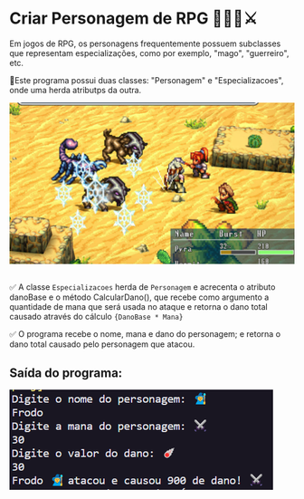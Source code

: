 # Criar Personagem de RPG 🧚🧙‍♂️⚔️

Em jogos de RPG, os personagens frequentemente possuem subclasses que representam especializações, como por exemplo, "mago", "guerreiro", etc.

🧚Este programa possui duas classes: "Personagem" e "Especializacoes", onde uma herda atributps da outra.

![](battle.png)

##

✅ A classe `Especializacoes` herda de `Personagem` e acrecenta o atributo danoBase e o método CalcularDano(), que recebe como argumento a quantidade de mana que será usada no ataque e retorna o dano total causado através do cálculo `{DanoBase * Mana}`

✅ O programa recebe o nome, mana e dano do personagem; e retorna o dano total causado pelo personagem que atacou.

## Saída do programa:

![terminal do código executado](saida.png)
